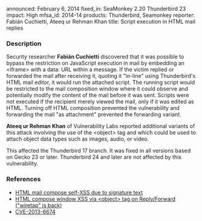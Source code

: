announced: February 6, 2014
fixed_in: SeaMonkey 2.20
          Thunderbird 23
impact: High
mfsa_id: 2014-14
products: Thunderbird, Seamonkey
reporter: Fabián Cuchietti, Ateeq ur Rehman Khan
title: Script execution in HTML mail replies

<h3>Description</h3>

<p>Security researcher <strong>Fabián Cuchietti</strong> discovered that
it was possible to bypass the restriction on JavaScript execution in mail by
embedding an &lt;iframe&gt; with a data: URL within a message. If the victim
replied or forwarded the mail after receiving it, quoting it "in-line"
using Thunderbird's HTML mail editor, it would run the attached script. The
running script would be restricted to the mail composition window where it could
observe and potentially modify the content of the mail before it was sent.
Scripts were not executed if the recipient merely viewed the mail, only if it
was edited as HTML. Turning off HTML composition prevented the vulnerability and
forwarding the mail "as attachment" prevented the forwarding
variant.</p>

<p><strong>Ateeq ur Rehman Khan</strong> of Vulnerability Labs reported
additional variants of this attack involving the use of the &lt;object&gt; tag
and which could be used to attach object data types such as images, audio, or
video.</p>

<p class="note">This affected the Thunderbird 17 branch. It was fixed in all
versions based on Gecko 23 or later. Thunderbird 24 and later are not affected
by this vulnerability.</p>

<h3>References</h3>

<ul>
  <li><a href="https://bugzilla.mozilla.org/show_bug.cgi?id=868267">
       HTML mail compose self-XSS due to signature text</a> </li>
  <li><a href="https://bugzilla.mozilla.org/show_bug.cgi?id=875818">
       HTML compose window XSS via &lt;object&gt; tag on Reply/Forward
("wiretap" is back)</a> </li>
  <li><a href="http://cve.mitre.org/cgi-bin/cvename.cgi?name=CVE-2013-6674" class="ex-ref">CVE-2013-6674</a> </li>
</ul>



